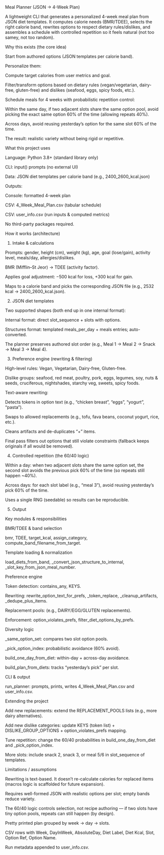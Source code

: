 Meal Planner (JSON → 4-Week Plan)

A lightweight CLI that generates a personalized 4-week meal plan from JSON diet templates.
It computes calorie needs (BMR/TDEE), selects the right calorie band, rewrites options to respect dietary rules/dislikes, and assembles a schedule with controlled repetition so it feels natural (not too samey, not too random).

Why this exists (the core idea)

Start from authored options (JSON templates per calorie band).

Personalize them:

Compute target calories from user metrics and goal.

Filter/transform options based on dietary rules (vegan/vegetarian, dairy-free, gluten-free) and dislikes (seafood, eggs, spicy foods, etc.).

Schedule meals for 4 weeks with probabilistic repetition control:

Within the same day, if two adjacent slots share the same option pool, avoid picking the exact same option 60% of the time (allowing repeats 40%).

Across days, avoid reusing yesterday’s option for the same slot 60% of the time.

The result: realistic variety without being rigid or repetitive.

What this project uses

Language: Python 3.8+ (standard library only)

CLI: input() prompts (no external UI)

Data: JSON diet templates per calorie band (e.g., 2400_2600_kcal.json)

Outputs:

Console: formatted 4-week plan

CSV: 4_Week_Meal_Plan.csv (tabular schedule)

CSV: user_info.csv (run inputs & computed metrics)

No third-party packages required.

How it works (architecture)
1) Intake & calculations

Prompts: gender, height (cm), weight (kg), age, goal (lose/gain), activity level, meals/day, allergies/dislikes.

BMR (Mifflin–St Jeor) → TDEE (activity factor).

Applies goal adjustment: −500 kcal for loss, +300 kcal for gain.

Maps to a calorie band and picks the corresponding JSON file (e.g., 2532 kcal → 2400_2600_kcal.json).

2) JSON diet templates

Two supported shapes (both end up in one internal format):

Internal format: direct slot_sequence + slots with options.

Structures format: templated meals_per_day + meals entries; auto-converted.

The planner preserves authored slot order (e.g., Meal 1 → Meal 2 → Snack → Meal 3 → Meal 4).

3) Preference engine (rewriting & filtering)

High-level rules: Vegan, Vegetarian, Dairy-free, Gluten-free.

Dislike groups: seafood, red meat, poultry, pork, eggs, legumes, soy, nuts & seeds, cruciferous, nightshades, starchy veg, sweets, spicy foods.

Text-aware rewriting:

Detects tokens in option text (e.g., “chicken breast”, “eggs”, “yogurt”, “pasta”).

Swaps to allowed replacements (e.g., tofu, fava beans, coconut yogurt, rice, etc.).

Cleans artifacts and de-duplicates “+” items.

Final pass filters out options that still violate constraints (fallback keeps originals if all would be removed).

4) Controlled repetition (the 60/40 logic)

Within a day: when two adjacent slots share the same option set, the second slot avoids the previous pick 60% of the time (so repeats still happen ~40%).

Across days: for each slot label (e.g., “meal 3”), avoid reusing yesterday’s pick 60% of the time.

Uses a single RNG (seedable) so results can be reproducible.

5) Output

Key modules & responsibilities

BMR/TDEE & band selection

bmr, TDEE, target_kcal, assign_category, compute_band_filename_from_target.

Template loading & normalization

load_diets_from_band, _convert_json_structure_to_internal, _slot_key_from_json_meal_number.

Preference engine

Token detection: contains_any, KEYS.

Rewriting: rewrite_option_text_for_prefs, _token_replace, _cleanup_artifacts, _dedupe_plus_items.

Replacement pools: (e.g., DAIRY/EGG/GLUTEN replacements).

Enforcement: option_violates_prefs, filter_diet_options_by_prefs.

Diversity logic

_same_option_set: compares two slot option pools.

_pick_option_index: probabilistic avoidance (60% avoid).

build_one_day_from_diet: within-day + across-day avoidance.

build_plan_from_diets: tracks “yesterday’s pick” per slot.

CLI & output

run_planner: prompts, prints, writes 4_Week_Meal_Plan.csv and user_info.csv.

Extending the project

Add new replacements: extend the REPLACEMENT_POOLS lists (e.g., more dairy alternatives).

Add new dislike categories: update KEYS (token list) + DISLIKE_GROUP_OPTIONS + option_violates_prefs mapping.

Tune repetition: change the 60/40 probabilities in build_one_day_from_diet and _pick_option_index.

More slots: include snack 2, snack 3, or meal 5/6 in slot_sequence of templates.

Limitations / assumptions

Rewriting is text-based. It doesn’t re-calculate calories for replaced items (macros logic is scaffolded for future expansion).

Requires well-formed JSON with realistic options per slot; empty bands reduce variety.

The 60/40 logic controls selection, not recipe authoring — if two slots have tiny option pools, repeats can still happen (by design).

Pretty printed plan grouped by week → day → slots.

CSV rows with Week, DayInWeek, AbsoluteDay, Diet Label, Diet Kcal, Slot, Option Ref, Option Name.

Run metadata appended to user_info.csv.

